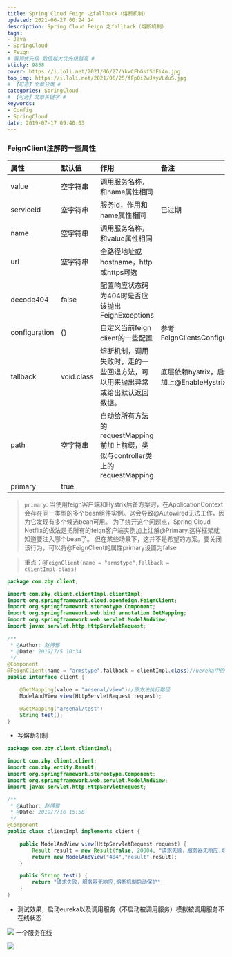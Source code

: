 ```yaml
---
title: Spring Cloud Feign 之fallback（熔断机制）
updated: 2021-06-27 00:24:14
description: Spring Cloud Feign 之fallback（熔断机制）
tags:
- Java
- SpringCloud
- Feign
# 置顶优先级 数值越大优先级越高 #
sticky: 9838
cover: https://i.loli.net/2021/06/27/YkwCFbGsfSdEi4n.jpg
top_img: https://i.loli.net/2021/06/25/fFpQi2wJKyVLduS.jpg
# 【可选】文章分类 #
categories: SpringCloud
# 【可选】文章关键字 #
keywords:
- Config
- SpringCloud
date: 2019-07-17 09:40:03
---
```


### FeignClient注解的一些属性

| 属性 | 默认值 | 作用 | 备注 |
| :---| :--- | :--- | :--- |
| value | 空字符串 | 调用服务名称，和name属性相同 | 
| serviceId | 空字符串 | 服务id，作用和name属性相同 | 已过期
| name | 空字符串 | 调用服务名称，和value属性相同 | 
| url | 空字符串 | 全路径地址或hostname，http或https可选 | 
| decode404 | false | 配置响应状态码为404时是否应该抛出FeignExceptions | 
| configuration   | {} | 自定义当前feign client的一些配置 | 参考FeignClientsConfiguration
| fallback   | void.class | 熔断机制，调用失败时，走的一些回退方法，可以用来抛出异常或给出默认返回数据。 | 底层依赖hystrix，启动类要加上@EnableHystrix
| path | 空字符串 | 自动给所有方法的requestMapping前加上前缀，类似与controller类上的requestMapping |
| primary | true |  |

> `primary`: 当使用feign客户端和Hystrix后备方案时，在ApplicationContext会存在同一类型的多个bean组件实例。这会导致@Autowired无法工作，因为它发现有多个候选bean可用。
> 为了绕开这个问题点，Spring Cloud Netflix的做法是把所有的feign客户端实例加上注解@Primary,这样框架就知道要注入哪个bean了。
> 但在某些场景下，这并不是希望的方案。要关闭该行为，可以将@FeignClient的属性primary设置为false


> 重点：`@FeignClient(name = "armstype",fallback = clientImpl.class)`

```java
package com.zby.client;

import com.zby.client.clientImpl.clientImpl;
import org.springframework.cloud.openfeign.FeignClient;
import org.springframework.stereotype.Component;
import org.springframework.web.bind.annotation.GetMapping;
import org.springframework.web.servlet.ModelAndView;
import javax.servlet.http.HttpServletRequest;

/**
 * @Author: 赵博雅
 * @Date: 2019/7/5 10:34
 */
@Component
@FeignClient(name = "armstype",fallback = clientImpl.class)//uereka中的注册服务名，
public interface client {

    @GetMapping(value = "arsenal/view")//原方法执行路径
    ModelAndView view(HttpServletRequest request);

    @GetMapping("arsenal/test")
    String test();
}
```

- 写熔断机制

```java
package com.zby.client.clientImpl;

import com.zby.client.client;
import com.zby.entity.Result;
import org.springframework.stereotype.Component;
import org.springframework.web.servlet.ModelAndView;
import javax.servlet.http.HttpServletRequest;

/**
 * @Author: 赵博雅
 * @Date: 2019/7/16 15:58
 */
@Component
public class clientImpl implements client {

    public ModelAndView view(HttpServletRequest request) {
        Result result = new Result(false, 20004, "请求失败，服务器无响应,熔断机制启动保护", null);
        return new ModelAndView("404","result",result);
    }

    public String test() {
        return "请求失败，服务器无响应,熔断机制启动保护";
    }
}
```

- 测试效果，启动eureka以及调用服务（不启动被调用服务）模拟被调用服务不在线状态

![](https://i.loli.net/2021/06/27/zJkb1OWRcjCTtYN.png)
一个服务在线

![](https://i.loli.net/2021/06/27/OZiXT8yfDaqkECw.png)